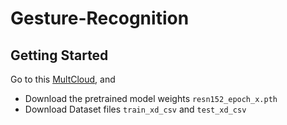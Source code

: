 # Gesture-Recognition
## Getting Started
Go to this [MultCloud]([http://localhost/](https://share.multcloud.link/share/d8a702ef-d0c4-4d19-a15a-7b412d9eb027)), and

- Download the pretrained model weights `resn152_epoch_x.pth`
- Download Dataset files `train_xd_csv` and `test_xd_csv`

